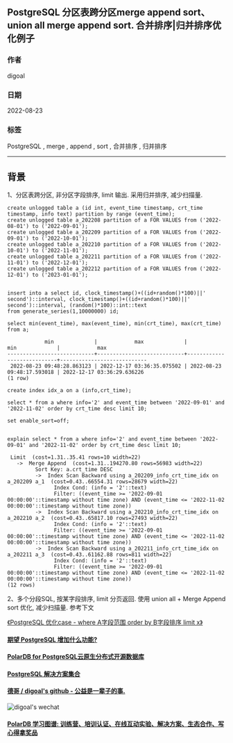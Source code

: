## PostgreSQL 分区表跨分区merge append sort、union all merge append sort. 合并排序|归并排序优化例子    
                        
### 作者                        
digoal                        
                        
### 日期                        
2022-08-23                       
                        
### 标签                        
PostgreSQL , merge , append , sort , 合并排序 , 归并排序                
                        
----                        
                        
## 背景      
1、分区表跨分区, 非分区字段排序, limit 输出. 采用归并排序, 减少扫描量.      
    
```  
create unlogged table a (id int, event_time timestamp, crt_time timestamp, info text) partition by range (event_time);    
create unlogged table a_202208 partition of a FOR VALUES from ('2022-08-01') to ('2022-09-01');  
create unlogged table a_202209 partition of a FOR VALUES from ('2022-09-01') to ('2022-10-01');  
create unlogged table a_202210 partition of a FOR VALUES from ('2022-10-01') to ('2022-11-01');  
create unlogged table a_202211 partition of a FOR VALUES from ('2022-11-01') to ('2022-12-01');  
create unlogged table a_202212 partition of a FOR VALUES from ('2022-12-01') to ('2023-01-01');  
  
    
insert into a select id, clock_timestamp()+((id+random()*100)||' second')::interval, clock_timestamp()+((id+random()*100)||' second')::interval, (random()*100)::int::text    
from generate_series(1,10000000) id;    
    
select min(event_time), max(event_time), min(crt_time), max(crt_time) from a;      
    
            min             |            max             |            min             |            max               
----------------------------+----------------------------+----------------------------+----------------------------  
 2022-08-23 09:48:28.863123 | 2022-12-17 03:36:35.075502 | 2022-08-23 09:48:17.593018 | 2022-12-17 03:36:29.636226  
(1 row)  
```  
    
```  
create index idx_a on a (info,crt_time);    
  
select * from a where info='2' and event_time between '2022-09-01' and '2022-11-02' order by crt_time desc limit 10;    
```  
  
```  
set enable_sort=off;  
    
  
explain select * from a where info='2' and event_time between '2022-09-01' and '2022-11-02' order by crt_time desc limit 10;    
  
 Limit  (cost=1.31..35.41 rows=10 width=22)  
   ->  Merge Append  (cost=1.31..194270.80 rows=56983 width=22)  
         Sort Key: a.crt_time DESC  
         ->  Index Scan Backward using a_202209_info_crt_time_idx on a_202209 a_1  (cost=0.43..66554.31 rows=28679 width=22)  
               Index Cond: (info = '2'::text)  
               Filter: ((event_time >= '2022-09-01 00:00:00'::timestamp without time zone) AND (event_time <= '2022-11-02 00:00:00'::timestamp without time zone))  
         ->  Index Scan Backward using a_202210_info_crt_time_idx on a_202210 a_2  (cost=0.43..65817.10 rows=27493 width=22)  
               Index Cond: (info = '2'::text)  
               Filter: ((event_time >= '2022-09-01 00:00:00'::timestamp without time zone) AND (event_time <= '2022-11-02 00:00:00'::timestamp without time zone))  
         ->  Index Scan Backward using a_202211_info_crt_time_idx on a_202211 a_3  (cost=0.43..61162.88 rows=811 width=22)  
               Index Cond: (info = '2'::text)  
               Filter: ((event_time >= '2022-09-01 00:00:00'::timestamp without time zone) AND (event_time <= '2022-11-02 00:00:00'::timestamp without time zone))  
(12 rows)  
```  
  
2、多个分段SQL, 按某字段排序, limit 分页返回. 使用 union all + Merge Append sort 优化, 减少扫描量.  参考下文  
  
[《PostgreSQL 优化case - where A字段范围 order by B字段排序 limit x》](../202007/20200710_01.md)      
  
  
  
#### [期望 PostgreSQL 增加什么功能?](https://github.com/digoal/blog/issues/76 "269ac3d1c492e938c0191101c7238216")
  
  
#### [PolarDB for PostgreSQL云原生分布式开源数据库](https://github.com/ApsaraDB/PolarDB-for-PostgreSQL "57258f76c37864c6e6d23383d05714ea")
  
  
#### [PostgreSQL 解决方案集合](https://yq.aliyun.com/topic/118 "40cff096e9ed7122c512b35d8561d9c8")
  
  
#### [德哥 / digoal's github - 公益是一辈子的事.](https://github.com/digoal/blog/blob/master/README.md "22709685feb7cab07d30f30387f0a9ae")
  
  
![digoal's wechat](../pic/digoal_weixin.jpg "f7ad92eeba24523fd47a6e1a0e691b59")
  
  
#### [PolarDB 学习图谱: 训练营、培训认证、在线互动实验、解决方案、生态合作、写心得拿奖品](https://www.aliyun.com/database/openpolardb/activity "8642f60e04ed0c814bf9cb9677976bd4")
  

